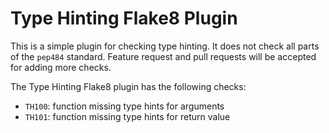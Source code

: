 # Type Hinting Flake8 Plugin

This is a simple plugin for checking type hinting. It does not 
check all parts of the `pep484` standard. Feature request and
pull requests will be accepted for adding more checks. 

The Type Hinting Flake8 plugin has the following checks:

- `TH100`: function missing type hints for arguments
- `TH101`: function missing type hints for return value